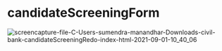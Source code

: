 # candidateScreeningForm
![screencapture-file-C-Users-sumendra-manandhar-Downloads-civil-bank-candidateScreeningRedo-index-html-2021-09-01-10_40_06](https://user-images.githubusercontent.com/34668297/131614121-bd7795b4-2f66-4932-88b8-2c091052b6b0.png)


